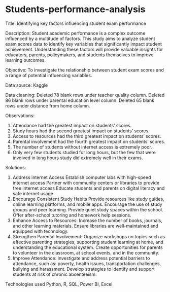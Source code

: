 # Students-performance-analysis
Title: Identifying key factors influencing student exam performance

Description: Student academic performance is a complex outcome influenced by a multitude of factors. This study aims to analyze student exam scores data to identify key variables that significantly impact student achievement. Understanding these factors will provide valuable insights for educators, parents, policymakers, and students themselves to improve learning outcomes.

Objective: To investigate the relationship between student exam scores and a range of potential influencing variables.

Data source: Kaggle

Data cleaning:
Deleted 78 blank rows under teacher quality column.
Deleted 86 blank rows under parental education level column.
Deleted 65 blank rows under distance from home column.

Observations: 
1. Attendance had the greatest impact on students’ scores.
2. Study hours had the second greatest impact on students’ scores.
3. Access to resources had the third greatest impact on students’ scores.
4. Parental involvement had the fourth greatest impact on students’ scores.
5. The number of students without internet access is extremely poor.
6. Only very few students studied for long hours, but the few that were involved in long hours study did extremely well in their exams.

Solutions: 
1. Address internet Access
Establish computer labs with high-speed internet access
Partner with community centers or libraries to provide free internet access
Educate students and parents on digital literacy and safe internet usage
2. Encourage Consistent Study Habits
Provide resources like study guides, online learning platforms, and mobile apps. 
Encourage the use of study groups and peer learning.
Provide quiet study spaces within the school.
Offer after-school tutoring and homework help sessions.
3. Enhance Access to Resources:
Increase the number of books, journals, and other learning materials.
Ensure libraries are well-maintained and equipped with technology.
4. Strengthen Parental Involvement: 
Organize workshops on topics such as effective parenting strategies, supporting student learning at home, and understanding the educational system.
Create opportunities for parents to volunteer in the classroom, at school events, and in the community.
5. Improve Attendance:
Investigate and address potential barriers to attendance, such as: poverty, health issues, transportation challenges, bullying and harassment. 
Develop strategies to identify and support students at risk of chronic absenteeism.

Technologies used
Python, R, SQL, Power BI, Excel



